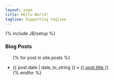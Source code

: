 ```yaml
---
layout: page
title: Hello World!
tagline: Supporting tagline
---
```

{% include JB/setup %}

### Blog Posts

<ul class="posts">

{% for post in site.posts %}
    <li><span>{{ post.date | date_to_string }}</span> &raquo; <a href="{{ BASE_PATH }}{{ post.url }}">{{ post.title }}</a></li>
{% endfor %}

</ul>
